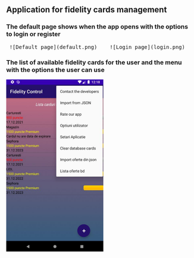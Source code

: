 ## Application for fidelity cards management
### The default page shows when the app opens with the options to login or register
<pre> ![Default page](default.png)    ![Login page](login.png)       ![Register page](register.png) </pre>

### The list of available fidelity cards for the user and the menu with the options the user can use
![List of cards and options menu page](options-menu.png)
